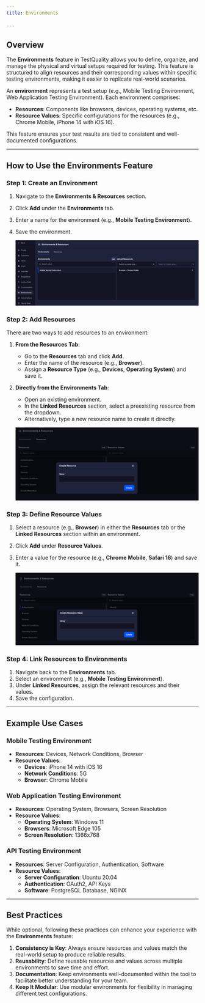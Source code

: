 ```yaml
---
title: Environments

---
```


## **Overview**
The **Environments** feature in TestQuality allows you to define, organize, and manage the physical and virtual setups required for testing. This feature is structured to align resources and their corresponding values within specific testing environments, making it easier to replicate real-world scenarios.

An **environment** represents a test setup (e.g., Mobile Testing Environment, Web Application Testing Environment). Each environment comprises:
- **Resources**: Components like browsers, devices, operating systems, etc.
- **Resource Values**: Specific configurations for the resources (e.g., Chrome Mobile, iPhone 14 with iOS 16).

This feature ensures your test results are tied to consistent and well-documented configurations.

---

## **How to Use the Environments Feature**

### **Step 1: Create an Environment**
1. Navigate to the **Environments & Resources** section.
2. Click **Add** under the **Environments** tab.
3. Enter a name for the environment (e.g., **Mobile Testing Environment**).
4. Save the environment.

    ![img_33.png](admin_img/img_33.png)

### **Step 2: Add Resources**
There are two ways to add resources to an environment:
1. **From the Resources Tab**:
   - Go to the **Resources** tab and click **Add**.
   - Enter the name of the resource (e.g., **Browser**).
   - Assign a **Resource Type** (e.g., **Devices**, **Operating System**) and save it.

2. **Directly from the Environments Tab**:
   - Open an existing environment.
   - In the **Linked Resources** section, select a preexisting resource from the dropdown.
   - Alternatively, type a new resource name to create it directly.

    ![img_34.png](admin_img/img_34.png)

### **Step 3: Define Resource Values**
1. Select a resource (e.g., **Browser**) in either the **Resources** tab or the **Linked Resources** section within an environment.
2. Click **Add** under **Resource Values**.
3. Enter a value for the resource (e.g., **Chrome Mobile**, **Safari 16**) and save it.

   ![img_35.png](admin_img/img_35.png)

### **Step 4: Link Resources to Environments**
1. Navigate back to the **Environments** tab.
2. Select an environment (e.g., **Mobile Testing Environment**).
3. Under **Linked Resources**, assign the relevant resources and their values.
4. Save the configuration.

---

## **Example Use Cases**

### **Mobile Testing Environment**
- **Resources**: Devices, Network Conditions, Browser
- **Resource Values**:
  - **Devices**: iPhone 14 with iOS 16
  - **Network Conditions**: 5G
  - **Browser**: Chrome Mobile

### **Web Application Testing Environment**
- **Resources**: Operating System, Browsers, Screen Resolution
- **Resource Values**:
  - **Operating System**: Windows 11
  - **Browsers**: Microsoft Edge 105
  - **Screen Resolution**: 1366x768

### **API Testing Environment**
- **Resources**: Server Configuration, Authentication, Software
- **Resource Values**:
  - **Server Configuration**: Ubuntu 20.04
  - **Authentication**: OAuth2, API Keys
  - **Software**: PostgreSQL Database, NGINX

---

## **Best Practices**
While optional, following these practices can enhance your experience with the **Environments** feature:
1. **Consistency is Key**: Always ensure resources and values match the real-world setup to produce reliable results.
2. **Reusability**: Define reusable resources and values across multiple environments to save time and effort.
3. **Documentation**: Keep environments well-documented within the tool to facilitate better understanding for your team.
4. **Keep It Modular**: Use modular environments for flexibility in managing different test configurations.
